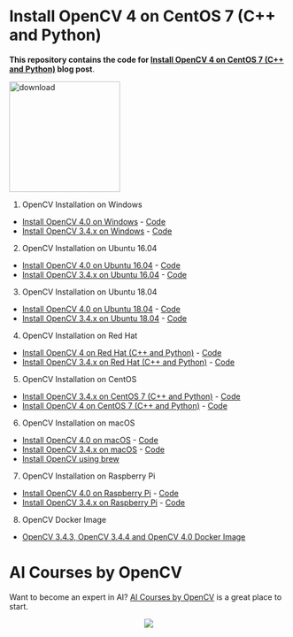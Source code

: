 # Install OpenCV 4 on CentOS 7 (C++ and Python)

**This repository contains the code for [Install OpenCV 4 on CentOS 7 (C++ and Python)](https://learnopencv.com/install-opencv-4-on-centos-7/) blog post**.

[<img src="https://learnopencv.com/wp-content/uploads/2022/07/download-button-e1657285155454.png" alt="download" width="200">](https://www.dropbox.com/sh/nmuto59a3eotuim/AAA9c_sOs6kLTiZONdVBa5Hza?dl=1)

1. OpenCV Installation on Windows
- [Install OpenCV 4.0 on Windows](https://www.learnopencv.com/install-opencv-4-on-windows/) - [Code](https://github.com/spmallick/learnopencv/tree/master/InstallScripts/Windows-4)
- [Install OpenCV 3.4.x on Windows](https://www.learnopencv.com/install-opencv-3-4-4-on-windows/) - [Code](https://github.com/spmallick/learnopencv/tree/master/InstallScripts/Windows-3)

2. OpenCV Installation on Ubuntu 16.04
- [Install OpenCV 4.0 on Ubuntu 16.04](https://www.learnopencv.com/install-opencv-4-on-ubuntu-16-04/) - [Code](https://github.com/spmallick/learnopencv/blob/master/InstallScripts/installOpenCV-4-on-Ubuntu-16-04.sh)
- [Install OpenCV 3.4.x on Ubuntu 16.04](https://www.learnopencv.com/install-opencv-3-4-4-ubuntu-16-04/) - [Code](https://github.com/spmallick/learnopencv/blob/master/InstallScripts/installOpenCV-3-on-Ubuntu-16-04.sh)

3. OpenCV Installation on Ubuntu 18.04
- [Install OpenCV 4.0 on Ubuntu 18.04](https://www.learnopencv.com/install-opencv-4-on-ubuntu-18-04/) - [Code](https://github.com/spmallick/learnopencv/blob/master/InstallScripts/installOpenCV-4-on-Ubuntu-18-04.sh)
- [Install OpenCV 3.4.x on Ubuntu 18.04](https://www.learnopencv.com/install-opencv-3-4-4-on-ubuntu-18-04/) - [Code](https://github.com/spmallick/learnopencv/blob/master/InstallScripts/installOpenCV-3-on-Ubuntu-18-04.sh)

4. OpenCV Installation on Red Hat
- [Install OpenCV 4 on Red Hat (C++ and Python)](https://www.learnopencv.com/install-opencv-4-on-red-hat/) - [Code](https://github.com/spmallick/learnopencv/blob/master/InstallScripts/installOpenCV-4-on-red-hat.sh)
- [Install OpenCV 3.4.x on Red Hat (C++ and Python)](https://www.learnopencv.com/install-opencv-3-4-4-on-red-hat/) - [Code](https://github.com/spmallick/learnopencv/blob/master/InstallScripts/installOpenCV-3-on-red-hat.sh)

5. OpenCV Installation on CentOS

- [Install OpenCV 3.4.x on CentOS 7 (C++ and Python)](https://www.learnopencv.com/install-opencv-3-4-4-on-centos-7/) - [Code](https://github.com/spmallick/learnopencv/blob/master/InstallScripts/installOpenCV-3-on-centos.sh)
- [Install OpenCV 4 on CentOS 7 (C++ and Python)](https://www.learnopencv.com/install-opencv-4-on-centos-7/) - [Code](https://github.com/spmallick/learnopencv/blob/master/InstallScripts/installOpenCV-4-on-centos.sh)

6. OpenCV Installation on macOS
- [Install OpenCV 4.0 on macOS](https://www.learnopencv.com/install-opencv-4-on-macos/) - [Code](https://github.com/spmallick/learnopencv/blob/master/InstallScripts/installOpenCV-4-macos.sh)
- [Install OpenCV 3.4.x on macOS](https://www.learnopencv.com/install-opencv-3-4-4-on-macos/) - [Code](https://github.com/spmallick/learnopencv/blob/master/InstallScripts/installOpenCV-3-macos.sh)
- [Install OpenCV using brew](https://www.learnopencv.com/install-opencv3-on-macos/)

7. OpenCV Installation on Raspberry Pi
- [Install OpenCV 4.0 on Raspberry Pi](https://www.learnopencv.com/install-opencv-4-on-raspberry-pi/) - [Code](https://github.com/spmallick/learnopencv/blob/master/InstallScripts/installOpenCV-4-raspberry-pi.sh)
- [Install OpenCV 3.4.x on Raspberry Pi](https://www.learnopencv.com/install-opencv-3-4-4-on-raspberry-pi/) - [Code](https://github.com/spmallick/learnopencv/blob/master/InstallScripts/installOpenCV-3-raspberry-pi.sh)

8. OpenCV Docker Image
- [OpenCV 3.4.3, OpenCV 3.4.4 and OpenCV 4.0 Docker Image](https://www.learnopencv.com/install-opencv-docker-image-ubuntu-macos-windows/)


# AI Courses by OpenCV

Want to become an expert in AI? [AI Courses by OpenCV](https://opencv.org/courses/) is a great place to start. 

<a href="https://opencv.org/courses/">
<p align="center"> 
<img src="https://learnopencv.com/wp-content/uploads/2023/01/AI-Courses-By-OpenCV-Github.png">
</p>
</a>
